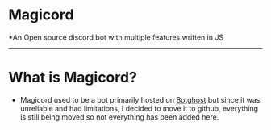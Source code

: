 # Magicord
*An Open source discord bot with multiple features written in JS




***



# What is Magicord?
- Magicord used to be a bot primarily hosted on [Botghost](https://botghost.com) but since it was unreliable and had limitations, I decided to move it to github, everything is still being moved so not everything has been added here.






